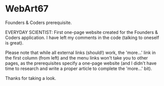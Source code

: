 # WebArt67
Founders & Coders prerequisite.

EVERYDAY SCIENTIST:
First one-page website created for the Founders & Coders application.
I have left my comments in the code (talking to oneself is great).

Please note that while all external links (should!) work, the 'more...' link in the first column (from left) and the menu links won't take you to other pages, as the prerequisites specify a one-page website (and I didn't have time to research and write a proper article to complete the 'more...' bit).

Thanks for taking a look.
